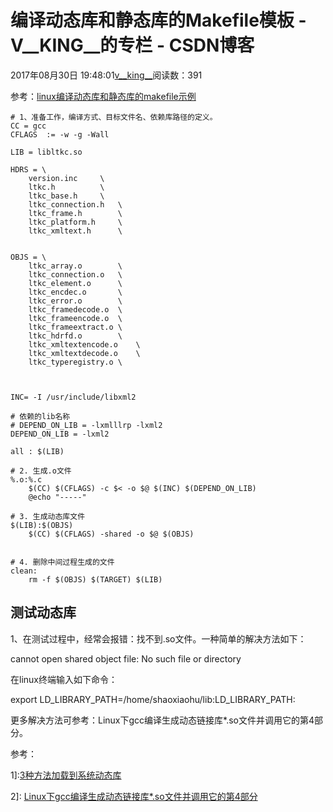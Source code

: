 # 编译动态库和静态库的Makefile模板 - V__KING__的专栏 - CSDN博客





2017年08月30日 19:48:01[v__king__](https://me.csdn.net/V__KING__)阅读数：391








参考：[linux编译动态库和静态库的makefile示例](http://blog.csdn.net/shaoxiaohu1/article/details/46943417)

```
# 1、准备工作，编译方式、目标文件名、依赖库路径的定义。
CC = gcc
CFLAGS  := -w -g -Wall

LIB = libltkc.so 

HDRS = \
    version.inc     \
    ltkc.h          \
    ltkc_base.h     \
    ltkc_connection.h   \
    ltkc_frame.h        \
    ltkc_platform.h     \
    ltkc_xmltext.h      \


OBJS = \
    ltkc_array.o        \
    ltkc_connection.o   \
    ltkc_element.o      \
    ltkc_encdec.o       \
    ltkc_error.o        \
    ltkc_framedecode.o  \
    ltkc_frameencode.o  \
    ltkc_frameextract.o \
    ltkc_hdrfd.o        \
    ltkc_xmltextencode.o    \
    ltkc_xmltextdecode.o    \
    ltkc_typeregistry.o \



INC= -I /usr/include/libxml2

# 依赖的lib名称
# DEPEND_ON_LIB = -lxmlllrp -lxml2
DEPEND_ON_LIB = -lxml2

all : $(LIB)

# 2. 生成.o文件 
%.o:%.c
    $(CC) $(CFLAGS) -c $< -o $@ $(INC) $(DEPEND_ON_LIB)
    @echo "-----"

# 3. 生成动态库文件
$(LIB):$(OBJS)
    $(CC) $(CFLAGS) -shared -o $@ $(OBJS)


# 4. 删除中间过程生成的文件 
clean:
    rm -f $(OBJS) $(TARGET) $(LIB)
```

## 测试动态库

1、在测试过程中，经常会报错：找不到.so文件。一种简单的解决方法如下： 

> 
cannot open shared object file: No such file or directory 


在linux终端输入如下命令：

> 
export LD_LIBRARY_PATH=/home/shaoxiaohu/lib:LD_LIBRARY_PATH:


更多解决方法可参考：Linux下gcc编译生成动态链接库*.so文件并调用它的第4部分。

参考： 

1]:[3种方法加载到系统动态库](http://www.cnblogs.com/smartvessel/archive/2011/01/21/1940868.html)

2]: [Linux下gcc编译生成动态链接库*.so文件并调用它的第4部分](http://blog.sina.com.cn/s/blog_54f82cc20101153x.html)



